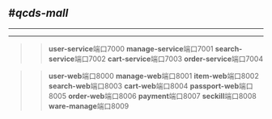 #*qcds-mall*
---
---
---

>>**user-service**端口7000
**manage-service**端口7001
**search-service**端口7002
**cart-service**端口7003
**order-service**端口7004

>>**user-web**端口8000
**manage-web**端口8001
**item-web**端口8002
**search-web**端口8003
**cart-web**端口8004
**passport-web**端口8005
**order-web**端口8006
**payment**端口8007
**seckill**端口8008
**ware-manage**端口8009